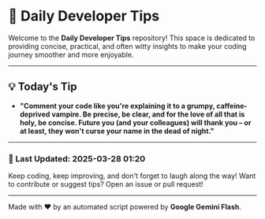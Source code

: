 
# 🌟 Daily Developer Tips

Welcome to the **Daily Developer Tips** repository! This space is dedicated to providing concise, practical, and often witty insights to make your coding journey smoother and more enjoyable.

---

## 💡 Today's Tip

- **"Comment your code like you're explaining it to a grumpy, caffeine-deprived vampire.  Be precise, be clear, and for the love of all that is holy, be concise.  Future you (and your colleagues) will thank you – or at least, they won't curse your name in the dead of night."**

---

### 📅 Last Updated: 2025-03-28 01:20

Keep coding, keep improving, and don't forget to laugh along the way! Want to contribute or suggest tips? Open an issue or pull request!

---

Made with ❤️ by an automated script powered by **Google Gemini Flash**.
